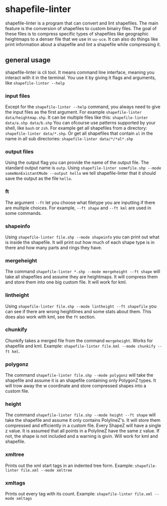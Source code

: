 # shapefile-linter

shapefile-linter is a program that can convert and lint shapefiles.
The main feature is the conversion of shapefiles to custom binairy files.
The goal of these files is to compress specific types of shapefiles like geographic heightmaps to a
denser file that we use in `uu-uce`.
It can also do things like print information about a shapefile and lint a shapefile while compressing it.

## general usage

shapefile-linter is cli tool. It means command line interface, meaning you interact with it in the terminal.
You use it by giving it flags and arguments, like `shapefile-linter --help`

### input files

Except for the `shapefile-linter --help` command, you always need to give the input files as the first argument.
For example `shapefile-linter data/heightmap.shp`.
It can be multiple files like this: `shapefile-linter data/a.shp data/b.shp`
You can ofcourse use patterns supported by your shell, like `bash` or `zsh`.
For example get all shapefiles from a directory: `shapefile-linter data/*.shp`.
Or get all shapefiles that contain `al` in the name in all sub directories:
`shapefile-linter data/*/*al*.shp`

### output files

Using the output flag you can provide the name of the output file. The standard output name is `outp`.
Using `shapefile-linter somefile.shp --mode someNonExistantMode --output hello` we tell shapefile-linter
that it should save the output as the file `hello`.

### ft

The argument `--ft` let you choose what filetype you are inputting if there are multiple choices.
For example, `--ft shape` and `--ft kml` are used in some commands.

### shapeinfo

Using `shapefile-linter file.shp --mode shapeinfo` you can print out what is inside the shapefile.
It will print out how much of each shape type is in there and how many parts and rings they have.

### mergeheight

The command `shapefile-linter *.shp --mode mergeheight --ft shape` will take all shapefiles and assume they are heightmaps.
It will compress them and store them into one big custom file.
It will work for kml.

### lintheight

Using `shapefile-linter file.shp --mode lintheight --ft shapefile` you can see if there are wrong heightlines and some stats about them.
This does also work with kml, see the `ft` section.

### chunkify

Chunkify takes a merged file from the command `mergeheight`.
Works for shapefile and kml.
Example: `shapefile-linter file.kml --mode chunkify --ft kml`.

### polygonz

The command `shapefile-linter file.shp --mode polygonz` will take the shapefile and assume it is an shapefile
containing only PolygonZ types. It will trow away the w coordinate and store compressed shapes into a custom file.

### height

The command `shapefile-linter file.shp --mode height --ft shape` will take the shapefile and assume it only contains
PolylineZ's. It will store them compressed and efficiently in a custom file. Every ShapeZ will have a single z value.
It is assumed that all points in a PolylineZ have the same z value. If not, the shape is not included and a warning
is givin. Will work for kml and shapefile.

### xmltree

Prints out the xml start tags in an indented tree form.
Example: `shapefile-linter file.xml --mode xmltree`

### xmltags

Prints out every tag with its count.
Example: `shapefile-linter file.xml --mode xmltags`